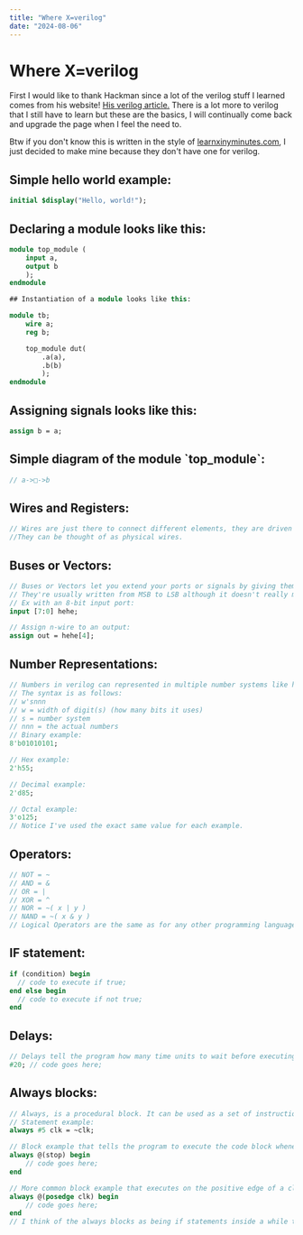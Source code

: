 ```yaml
---
title: "Where X=verilog"
date: "2024-08-06"
---
```


# Where X=verilog

First I would like to thank Hackman since a lot of the verilog stuff I learned comes from his website! [His verilog article.](https://lateblt.tripod.com/verilog.htm)
There is a lot more to verilog that I still have to learn but these are the basics, I will continually come back and upgrade the page when I feel the need to.

Btw if you don't know this is written in the style of [learnxinyminutes.com](https://learnxinyminutes.com/), I just decided to make mine because they don't have one for verilog.

## Simple hello world example:

```systemverilog
initial $display("Hello, world!");
```

## Declaring a module looks like this:

```systemverilog
module top_module (
    input a,
    output b
    );
endmodule

## Instantiation of a module looks like this:

module tb;
    wire a;
    reg b;

    top_module dut(
        .a(a),
        .b(b)
        );
endmodule
```

## Assigning signals looks like this:

```systemverilog
assign b = a;
```

## Simple diagram of the module \`top\_module\`:

```systemverilog
// a->□->b
```

## Wires and Registers:

```systemverilog
// Wires are just there to connect different elements, they are driven by continuous assign statements or module ports. 
//They can be thought of as physical wires.
```

## Buses or Vectors:

```systemverilog
// Buses or Vectors let you extend your ports or signals by giving them a range of n-bits.
// They're usually written from MSB to LSB although it doesn't really matter.
// Ex with an 8-bit input port:
input [7:0] hehe;

// Assign n-wire to an output:
assign out = hehe[4];
```

## Number Representations:

```systemverilog
// Numbers in verilog can represented in multiple number systems like hex, octal, decimal or binary.
// The syntax is as follows:
// w'snnn
// w = width of digit(s) (how many bits it uses) 
// s = number system
// nnn = the actual numbers
// Binary example:
8'b01010101;

// Hex example:
2'h55;

// Decimal example:
2'd85;

// Octal example:
3'o125;
// Notice I've used the exact same value for each example.
```

## Operators:

```systemverilog
// NOT = ~
// AND = &
// OR = |
// XOR = ^
// NOR = ~( x | y )
// NAND = ~( x & y )
// Logical Operators are the same as for any other programming language.
```

## IF statement:

```systemverilog
if (condition) begin
  // code to execute if true;
end else begin
  // code to execute if not true;
end
```

## Delays:

```systemverilog
// Delays tell the program how many time units to wait before executing a line of code. Similar to the sleep command in shell.
#20; // code goes here;
```

## Always blocks:

```systemverilog
// Always, is a procedural block. It can be used as a set of instruction or as a statement.
// Statement example:
always #5 clk = ~clk;

// Block example that tells the program to execute the code block whenever the stop signal is true:
always @(stop) begin
    // code goes here;
end

// More common block example that executes on the positive edge of a clock signal/cycle:
always @(posedge clk) begin
    // code goes here;
end
// I think of the always blocks as being if statements inside a while true.
```
